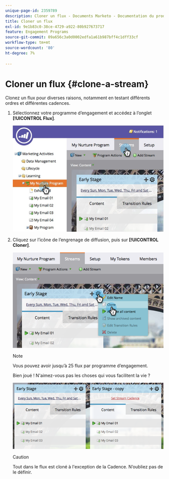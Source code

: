```yaml
---
unique-page-id: 2359789
description: Cloner un flux - Documents Marketo - Documentation du produit
title: Cloner un flux
exl-id: 9e1b83c0-38ce-4729-a922-80b927673717
feature: Engagement Programs
source-git-commit: 09a656c3a0d0002edfa1a61b987bff4c1dff33cf
workflow-type: tm+mt
source-wordcount: '80'
ht-degree: 7%

---
```


# Cloner un flux {#clone-a-stream}

Clonez un flux pour diverses raisons, notamment en testant différents ordres et différentes cadences.

1. Sélectionnez votre programme d’engagement et accédez à l’onglet **[!UICONTROL Flux]**.

   ![](assets/cloneasteam.jpg)

1. Cliquez sur l’icône de l’engrenage de diffusion, puis sur **[!UICONTROL Cloner]**.

   ![](assets/image2014-9-15-17-3a0-3a23.png)

   >[!NOTE]
   >
   >Vous pouvez avoir jusqu’à 25 flux par programme d’engagement.

   Bien joué ! N&#39;aimez-vous pas les choses qui vous facilitent la vie ?

   ![](assets/image2014-9-15-17-3a1-3a20.png)

   >[!CAUTION]
   >
   >Tout dans le flux est cloné à l&#39;exception de la Cadence. N’oubliez pas de le définir.
